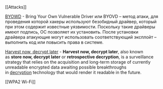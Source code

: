 [[Attacks]]

[BYOWD](https://www.securitylab.ru/glossary/byovd/) - Bring Your Own Vulnerable Driver или BYOVD – метод атаки, для проведения которой хакеры используют безобидный драйвер, который при этом содержит известные уязвимости. Поскольку такие драйверы имеют подпись, ОС позволяет их установить. После установки драйвера атакующие могут использовать соответствующий эксплойт – выполнить код или повысить права в системе.

[Harvest now, decrypt later](https://en.wikipedia.org/wiki/Harvest_now,_decrypt_later) - **Harvest now, decrypt later**, also known as **store now, decrypt later** or **retrospective decryption**, is a surveillance strategy that relies on the acquisition and long-term storage of currently unreadable encrypted data awaiting possible breakthroughs in [decryption](https://en.wikipedia.org/wiki/Decryption "Decryption") technology that would render it readable in the future.

[[WPA2 Wi-Fi]]
